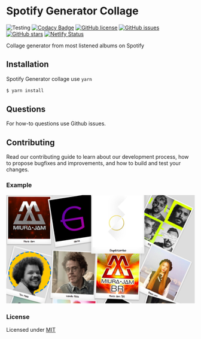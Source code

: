 # Spotify Generator Collage

![Testing](https://github.com/Oda2/spotify-generator-collage/workflows/Testing/badge.svg)
[![Codacy Badge](https://api.codacy.com/project/badge/Grade/53ec7fac4dde45f4813a22b56dc3185f)](https://app.codacy.com/gh/Oda2/spotify-generator-collage?utm_source=github.com&utm_medium=referral&utm_content=Oda2/spotify-generator-collage&utm_campaign=Badge_Grade_Settings)
[![GitHub license](https://img.shields.io/github/license/Oda2/spotify-generator-collage)](https://github.com/Oda2/spotify-generator-collage/blob/master/LICENSE)
[![GitHub issues](https://img.shields.io/github/issues/Oda2/spotify-generator-collage)](https://github.com/Oda2/spotify-generator-collage/issues)
[![GitHub stars](https://img.shields.io/github/stars/Oda2/spotify-generator-collage)](https://github.com/Oda2/spotify-generator-collage/stargazers)
[![Netlify Status](https://api.netlify.com/api/v1/badges/450876de-5da5-4761-b35c-e3122aaf9a8e/deploy-status)](https://app.netlify.com/sites/spotify-generator-collage/deploys)

Collage generator from most listened albums on Spotify

## Installation

Spotify Generator collage use `yarn`

```sh
$ yarn install
```

## Questions

For how-to questions use Github issues.

## Contributing

Read our contributing guide to learn about our development process, 
how to propose bugfixes and improvements, and how to build and test your changes.

### Example

![Collage](./docs/Example1.png)

### License
Licensed under [MIT](https://github.com/Oda2/spotify-generator-collage/blob/master/LICENSE)
